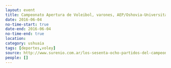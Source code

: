 ```yaml
---
layout: event 
title: Campeonato Apertura de Voleibol, varones, AEP/Oshovia-Universitario
date: 2016-06-04
no-time-start: true
date-end: 2016-06-04
no-time-end: true
location: 
category: ushuaia
tags: [deportes,voley]
source: http://www.surenio.com.ar/los-sesenta-ocho-partidos-del-campeonato-apertura-2016/
people: []
---
```


